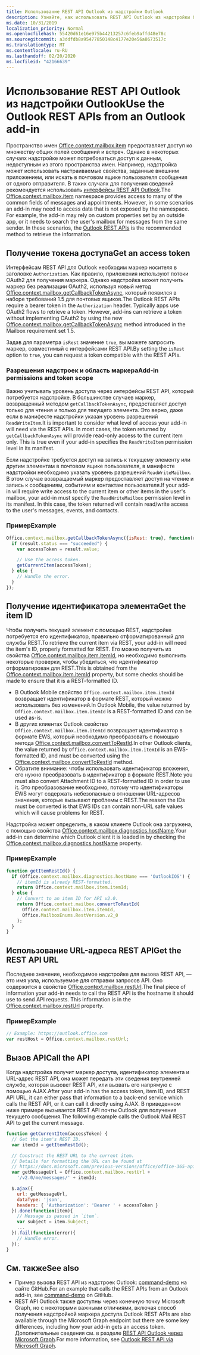 ```yaml
---
title: Использование REST API Outlook из надстройки Outlook
description: Узнайте, как использовать REST API Outlook из надстройки Outlook, чтобы получить маркер доступа
ms.date: 10/31/2019
localization_priority: Normal
ms.openlocfilehash: 55420d61e16e975b44213257c6feb9affd48e78c
ms.sourcegitcommit: a3ddfdb8a95477850148c4177e20e56a8673517c
ms.translationtype: MT
ms.contentlocale: ru-RU
ms.lasthandoff: 02/20/2020
ms.locfileid: "42166639"
---
```

# <a name="use-the-outlook-rest-apis-from-an-outlook-add-in"></a><span data-ttu-id="76505-103">Использование REST API Outlook из надстройки Outlook</span><span class="sxs-lookup"><span data-stu-id="76505-103">Use the Outlook REST APIs from an Outlook add-in</span></span>

<span data-ttu-id="76505-p101">Пространство имен [Office.context.mailbox.item](../reference/objectmodel/preview-requirement-set/office.context.mailbox.item.md) предоставляет доступ ко множеству общих полей сообщений и встреч. Однако в некоторых случаях надстройке может потребоваться доступ к данным, недоступным из этого пространства имен. Например, надстройка может использовать настраиваемые свойства, заданные внешним приложением, или искать в почтовом ящике пользователя сообщения от одного отправителя. В таких случаях для получения сведений рекомендуется использовать [интерфейсы REST API Outlook](/outlook/rest/index).</span><span class="sxs-lookup"><span data-stu-id="76505-p101">The [Office.context.mailbox.item](../reference/objectmodel/preview-requirement-set/office.context.mailbox.item.md) namespace provides access to many of the common fields of messages and appointments. However, in some scenarios an add-in may need to access data that is not exposed by the namespace. For example, the add-in may rely on custom properties set by an outside app, or it needs to search the user's mailbox for messages from the same sender. In these scenarios, the [Outlook REST APIs](/outlook/rest/index) is the recommended method to retrieve the information.</span></span>

## <a name="get-an-access-token"></a><span data-ttu-id="76505-108">Получение токена доступа</span><span class="sxs-lookup"><span data-stu-id="76505-108">Get an access token</span></span>

<span data-ttu-id="76505-p102">Интерфейсам REST API для Outlook необходим маркер носителя в заголовке `Authorization`. Как правило, приложения используют потоки OAuth2 для получения маркера. Однако надстройка может получить маркер без реализации OAuth2, используя новый метод [Office.context.mailbox.getCallbackTokenAsync](../reference/objectmodel/preview-requirement-set/office.context.mailbox.md#methods), который появился в наборе требований 1.5 для почтовых ящиков.</span><span class="sxs-lookup"><span data-stu-id="76505-p102">The Outlook REST APIs require a bearer token in the `Authorization` header. Typically apps use OAuth2 flows to retrieve a token. However, add-ins can retrieve a token without implementing OAuth2 by using the new [Office.context.mailbox.getCallbackTokenAsync](../reference/objectmodel/preview-requirement-set/office.context.mailbox.md#methods) method introduced in the Mailbox requirement set 1.5.</span></span>

<span data-ttu-id="76505-112">Задав для параметра `isRest` значение `true`, вы можете запросить маркер, совместимый с интерфейсами REST API.</span><span class="sxs-lookup"><span data-stu-id="76505-112">By setting the `isRest` option to `true`, you can request a token compatible with the REST APIs.</span></span>

### <a name="add-in-permissions-and-token-scope"></a><span data-ttu-id="76505-113">Разрешения надстроек и область маркера</span><span class="sxs-lookup"><span data-stu-id="76505-113">Add-in permissions and token scope</span></span>

<span data-ttu-id="76505-p103">Важно учитывать уровень доступа через интерфейсы REST API, который потребуется надстройке. В большинстве случаев маркер, возвращенный методом `getCallbackTokenAsync`, предоставляет доступ только для чтения и только для текущего элемента. Это верно, даже если в манифесте надстройки указан уровень разрешений `ReadWriteItem`.</span><span class="sxs-lookup"><span data-stu-id="76505-p103">It is important to consider what level of access your add-in will need via the REST APIs. In most cases, the token returned by `getCallbackTokenAsync` will provide read-only access to the current item only. This is true even if your add-in specifies the `ReadWriteItem` permission level in its manifest.</span></span>

<span data-ttu-id="76505-p104">Если надстройке требуется доступ на запись к текущему элементу или другим элементам в почтовом ящике пользователя, в манифесте надстройки необходимо указать уровень разрешений `ReadWriteMailbox`. В этом случае возвращаемый маркер предоставляет доступ на чтение и запись к сообщениям, событиям и контактам пользователя.</span><span class="sxs-lookup"><span data-stu-id="76505-p104">If your add-in will require write access to the current item or other items in the user's mailbox, your add-in must specify the `ReadWriteMailbox` permission level in its manifest. In this case, the token returned will contain read/write access to the user's messages, events, and contacts.</span></span>

### <a name="example"></a><span data-ttu-id="76505-119">Пример</span><span class="sxs-lookup"><span data-stu-id="76505-119">Example</span></span>

```js
Office.context.mailbox.getCallbackTokenAsync({isRest: true}, function(result){
  if (result.status === "succeeded") {
    var accessToken = result.value;

    // Use the access token.
    getCurrentItem(accessToken);
  } else {
    // Handle the error.
  }
});
```

## <a name="get-the-item-id"></a><span data-ttu-id="76505-120">Получение идентификатора элемента</span><span class="sxs-lookup"><span data-stu-id="76505-120">Get the item ID</span></span>

<span data-ttu-id="76505-121">Чтобы получить текущий элемент с помощью REST, надстройке потребуется его идентификатор, правильно отформатированный для службы REST.</span><span class="sxs-lookup"><span data-stu-id="76505-121">To retrieve the current item via REST, your add-in will need the item's ID, properly formatted for REST.</span></span> <span data-ttu-id="76505-122">Его можно получить из свойства [Office.context.mailbox.item.itemId](../reference/objectmodel/preview-requirement-set/office.context.mailbox.item.md#properties), но необходимо выполнить некоторые проверки, чтобы убедиться, что идентификатор отформатирован для REST.</span><span class="sxs-lookup"><span data-stu-id="76505-122">This is obtained from the [Office.context.mailbox.item.itemId](../reference/objectmodel/preview-requirement-set/office.context.mailbox.item.md#properties) property, but some checks should be made to ensure that it is a REST-formatted ID.</span></span>

- <span data-ttu-id="76505-123">В Outlook Mobile свойство `Office.context.mailbox.item.itemId` возвращает идентификатор в формате REST, который можно использовать без изменений.</span><span class="sxs-lookup"><span data-stu-id="76505-123">In Outlook Mobile, the value returned by `Office.context.mailbox.item.itemId` is a REST-formatted ID and can be used as-is.</span></span>
- <span data-ttu-id="76505-124">В других клиентах Outlook свойство `Office.context.mailbox.item.itemId` возвращает идентификатор в формате EWS, который необходимо преобразовать с помощью метода [Office.context.mailbox.convertToRestId](../reference/objectmodel/preview-requirement-set/office.context.mailbox.md#methods).</span><span class="sxs-lookup"><span data-stu-id="76505-124">In other Outlook clients, the value returned by `Office.context.mailbox.item.itemId` is an EWS-formatted ID, and must be converted using the [Office.context.mailbox.convertToRestId](../reference/objectmodel/preview-requirement-set/office.context.mailbox.md#methods) method.</span></span>
- <span data-ttu-id="76505-125">Обратите внимание: чтобы использовать идентификатор вложения, его нужно преобразовать в идентификатор в формате REST.</span><span class="sxs-lookup"><span data-stu-id="76505-125">Note you must also convert Attachment ID to a REST-formatted ID in order to use it.</span></span> <span data-ttu-id="76505-126">Это преобразование необходимо, потому что идентификаторы EWS могут содержать небезопасные в отношении URL-адресов значения, которые вызывают проблемы с REST.</span><span class="sxs-lookup"><span data-stu-id="76505-126">The reason the IDs must be converted is that EWS IDs can contain non-URL safe values which will cause problems for REST.</span></span>

<span data-ttu-id="76505-127">Надстройка может определить, в каком клиенте Outlook она загружена, с помощью свойства [Office.context.mailbox.diagnostics.hostName](/javascript/api/outlook/office.diagnostics#hostname).</span><span class="sxs-lookup"><span data-stu-id="76505-127">Your add-in can determine which Outlook client it is loaded in by checking the [Office.context.mailbox.diagnostics.hostName](/javascript/api/outlook/office.diagnostics#hostname) property.</span></span>

### <a name="example"></a><span data-ttu-id="76505-128">Пример</span><span class="sxs-lookup"><span data-stu-id="76505-128">Example</span></span>

```js
function getItemRestId() {
  if (Office.context.mailbox.diagnostics.hostName === 'OutlookIOS') {
    // itemId is already REST-formatted.
    return Office.context.mailbox.item.itemId;
  } else {
    // Convert to an item ID for API v2.0.
    return Office.context.mailbox.convertToRestId(
      Office.context.mailbox.item.itemId,
      Office.MailboxEnums.RestVersion.v2_0
    );
  }
}
```

## <a name="get-the-rest-api-url"></a><span data-ttu-id="76505-129">Использование URL-адреса REST API</span><span class="sxs-lookup"><span data-stu-id="76505-129">Get the REST API URL</span></span>

<span data-ttu-id="76505-p107">Последнее значение, необходимое надстройке для вызова REST API, — это имя узла, используемое для отправки запросов API. Оно содержится в свойстве [Office.context.mailbox.restUrl](../reference/objectmodel/preview-requirement-set/office.context.mailbox.md#properties).</span><span class="sxs-lookup"><span data-stu-id="76505-p107">The final piece of information your add-in needs to call the REST API is the hostname it should use to send API requests. This information is in the [Office.context.mailbox.restUrl](../reference/objectmodel/preview-requirement-set/office.context.mailbox.md#properties) property.</span></span>

### <a name="example"></a><span data-ttu-id="76505-132">Пример</span><span class="sxs-lookup"><span data-stu-id="76505-132">Example</span></span>

```js
// Example: https://outlook.office.com
var restHost = Office.context.mailbox.restUrl;
```

## <a name="call-the-api"></a><span data-ttu-id="76505-133">Вызов API</span><span class="sxs-lookup"><span data-stu-id="76505-133">Call the API</span></span>

<span data-ttu-id="76505-134">Когда надстройка получит маркер доступа, идентификатор элемента и URL-адрес REST API, она может передать эти сведения внутренней службе, которая вызовет REST API, или вызвать его напрямую с помощью AJAX.</span><span class="sxs-lookup"><span data-stu-id="76505-134">After your add-in has the access token, item ID, and REST API URL, it can either pass that information to a back-end service which calls the REST API, or it can call it directly using AJAX.</span></span> <span data-ttu-id="76505-135">В приведенном ниже примере вызывается REST API почты Outlook для получения текущего сообщения.</span><span class="sxs-lookup"><span data-stu-id="76505-135">The following example calls the Outlook Mail REST API to get the current message.</span></span>

```js
function getCurrentItem(accessToken) {
  // Get the item's REST ID.
  var itemId = getItemRestId();

  // Construct the REST URL to the current item.
  // Details for formatting the URL can be found at
  // https://docs.microsoft.com/previous-versions/office/office-365-api/api/version-2.0/mail-rest-operations#get-messages.
  var getMessageUrl = Office.context.mailbox.restUrl +
    '/v2.0/me/messages/' + itemId;

  $.ajax({
    url: getMessageUrl,
    dataType: 'json',
    headers: { 'Authorization': 'Bearer ' + accessToken }
  }).done(function(item){
    // Message is passed in `item`.
    var subject = item.Subject;
    ...
  }).fail(function(error){
    // Handle error.
  });
}
```

## <a name="see-also"></a><span data-ttu-id="76505-136">См. также</span><span class="sxs-lookup"><span data-stu-id="76505-136">See also</span></span>

- <span data-ttu-id="76505-137">Пример вызова REST API из надстроек Outlook: [command-demo](https://github.com/OfficeDev/outlook-add-in-command-demo) на сайте GitHub.</span><span class="sxs-lookup"><span data-stu-id="76505-137">For an example that calls the REST APIs from an Outlook add-in, see [command-demo](https://github.com/OfficeDev/outlook-add-in-command-demo) on GitHub.</span></span>
- <span data-ttu-id="76505-138">REST API Outlook также доступны через конечную точку Microsoft Graph, но с некоторыми важными отличиями, включая способ получения надстройкой маркера доступа.</span><span class="sxs-lookup"><span data-stu-id="76505-138">Outlook REST APIs are also available through the Microsoft Graph endpoint but there are some key differences, including how your add-in gets an access token.</span></span> <span data-ttu-id="76505-139">Дополнительные сведения см. в разделе [REST API Outlook через Microsoft Graph](/outlook/rest/index#outlook-rest-api-via-microsoft-graph).</span><span class="sxs-lookup"><span data-stu-id="76505-139">For more information, see [Outlook REST API via Microsoft Graph](/outlook/rest/index#outlook-rest-api-via-microsoft-graph).</span></span>